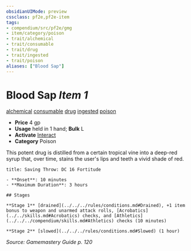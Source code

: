 ```yaml
---
obsidianUIMode: preview
cssclass: pf2e,pf2e-item
tags:
- compendium/src/pf2e/gmg
- item/category/poison
- trait/alchemical
- trait/consumable
- trait/drug
- trait/ingested
- trait/poison
aliases: ["Blood Sap"]
---
```

# Blood Sap *Item 1*  
[alchemical](../../../Rules/traits/alchemical.md)  [consumable](../../../Rules/traits/consumable.md)  [drug](../../../Rules/traits/drug-gmg.md)  [ingested](../../../Rules/traits/ingested.md)  [poison](../../../Rules/traits/poison.md)  

- **Price** 4 gp
- **Usage** held in 1 hand; **Bulk** L
- **Activate** [Interact](../../../Rules/actions/interact.md)
- **Category** Poison

This potent drug is distilled from a certain tropical vine into a deep-red syrup that, over time, stains the user's lips and teeth a vivid shade of red.

```ad-inline-affliction
title: Saving Throw: DC 16 Fortitude

- **Onset**: 10 minutes
- **Maximum Duration**: 3 hours

## Stages

**Stage 1** [drained](../../../rules/conditions.md#Drained), +1 item bonus to weapon and unarmed attack rolls, [Acrobatics](../../skills.md#Acrobatics) checks, and [Athletics](../../../compendium/skills.md#Athletics) checks (10 minutes)

**Stage 2** [slowed](../../../rules/conditions.md#Slowed) (1 hour)
```

*Source: Gamemastery Guide p. 120*
